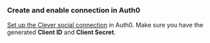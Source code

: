 ### Create and enable connection in Auth0
[Set up the Clever social connection](https://auth0.com/docs/dashboard/guides/connections/set-up-connections-social) in Auth0. Make sure you have the generated **Client ID** and **Client Secret**.
